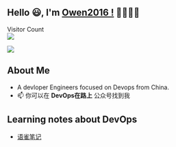 ## Hello 😃, I'm [Owen2016 !](https://www.cnblogs.com/FLY_DREAM/) 👋👋👋👋

<p align="left"> 
  Visitor Count<br>
  <img src="https://profile-counter.glitch.me/owen2016/count.svg" />
</p>

<p align="left">
  <img src="https://github-readme-stats.vercel.app/api?username=owen2016&show_icons=true&theme=radical"/>
</p>


## About Me
- A devloper Engineers focused on Devops from China.
- 📫 你可以在 **DevOps在路上** 公众号找到我

[](./wechat.png)

## Learning notes about DevOps

- [语雀笔记](https://www.yuque.com/binowen)



<!--
**owen2016/owen2016** is a ✨ _special_ ✨ repository because its `README.md` (this file) appears on your GitHub profile.

Here are some ideas to get you started:

- 🔭 I’m currently working on ...
- 🌱 I’m currently learning ...
- 👯 I’m looking to collaborate on ...
- 🤔 I’m looking for help with ...
- 💬 Ask me about ...
- 📫 How to reach me: ...
- 😄 Pronouns: ...
- ⚡ Fun fact: ...

<a href="https://github.com/owen2016">
  <img align="center" src="https://github-readme-stats.anuraghazra1.vercel.app/api?username=owen2016&show_icons=true&include_all_commits=true&theme=radical&hide=contribs" alt="Anurag's github stats" />
</a>
<a href="https://github.com/owen2016">
  <img align="center" src="https://github-readme-stats.anuraghazra1.vercel.app/api/top-langs/?username=owen2016&layout=compact&theme=radical" />
</a>

[![Anurag's github stats](https://github-readme-stats.vercel.app/api?username=owen2016)](https://github.com/anuraghazra/github-readme-stats)
-->
